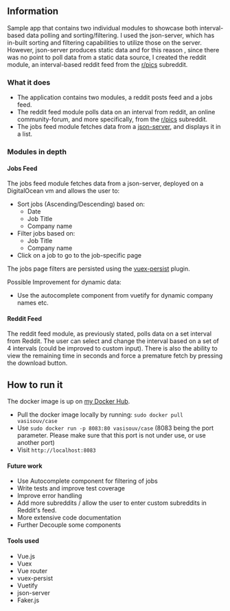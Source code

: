 ## Information

Sample app that contains two individual modules to showcase both interval-based
data polling and sorting/filtering. I used the json-server, which has 
in-built sorting and filtering capabilities to utilize those on the server.
However, json-server produces static data and for this reason ,
since there was no point to poll data from a static
data source, I created the reddit module, an interval-based
reddit feed from the [r/pics](https://reddit.com/r/pics) subreddit.

### What it does
* The application contains two modules, a reddit posts feed and a jobs feed.
* The reddit feed module polls data on an interval from
reddit, an online community-forum, and more specifically, from the 
[r/pics](https://reddit.com/r/pics) subreddit.
* The jobs feed module fetches data from a [json-server](https://github.com/typicode/json-server),
 and displays it in a list.


### Modules in depth

#### Jobs Feed

The jobs feed module fetches data from a json-server, deployed on
a DigitalOcean vm and allows the user to:
 
* Sort jobs (Ascending/Descending) based on:
    * Date
    * Job Title
    * Company name
* Filter jobs based on:
    * Job Title
    * Company name
* Click on a job to go to the job-specific page

The jobs page filters are persisted using the 
[vuex-persist](https://github.com/championswimmer/vuex-persist) plugin.

Possible Improvement for dynamic data:
* Use the autocomplete component from vuetify for dynamic company names etc.

#### Reddit Feed

The reddit feed module, as previously stated, polls data on a set interval from
Reddit. The user can select and change the interval based
on a set of 4 intervals (could be improved to custom input).
There is also the ability to view the remaining time
in seconds and force a premature fetch by pressing the download button.

## How to run it

The docker image is up on [my Docker Hub](https://hub.docker.com/r/vasisouv/case/tags).

* Pull the docker image locally by running:
 `sudo docker pull vasisouv/case`
* Use `sudo docker run -p 8083:80 vasisouv/case` 
(8083 being the port parameter. Please make sure that this port is not
under use, or use another port)
* Visit `http://localhost:8083`

#### Future work
* Use Autocomplete component for filtering of jobs
* Write tests and improve test coverage
* Improve error handling
* Add more subreddits / allow the user to enter custom subreddits in Reddit's feed.
* More extensive code documentation
* Further Decouple some components

#### Tools used
* Vue.js
* Vuex
* Vue router
* vuex-persist
* Vuetify
* json-server
* Faker.js
